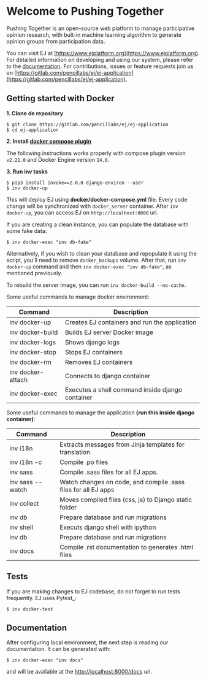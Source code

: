 # Welcome to Pushing Together

Pushing Together is an open-source web platform to manage participative opinion research, with bult-in machine learning algorithm to generate opinion groups from participation data. 

You can visit EJ at [https://www.ejplatform.org](https://www.ejplatform.org).
For detailed information on developing and using our system, please refer to the [documentation](https://www.ejplatform.org/docs/).
For contributions, issues or feature requests join us on [https://gitlab.com/pencillabs/ej/ej-application](https://gitlab.com/pencillabs/ej/ej-application).

## Getting started with Docker

**1. Clone de repository**

    $ git clone https://gitlab.com/pencillabs/ej/ej-application
    $ cd ej-application

**2. Install [docker compose plugin](https://docs.docker.com/compose/install/linux/#install-using-the-repository)**

The following instructions works properly with compose plugin version `v2.21.0` and Docker Engine version `24.0`.

**3. Run inv tasks**

    $ pip3 install invoke==2.0.0 django-environ --user
    $ inv docker-up

This will deploy EJ using **docker/docker-compose.yml** file.
Every code change will be synchronized with `docker_server` container. After `inv docker-up`, you can access EJ on `http://localhost:8000` url.

If you are creating a clean instance, you can populate the database with some fake data:

    $ inv docker-exec "inv db-fake"

Alternatively, if you wish to clean your database and repopulate it using the
script, you'll need to remove `docker_backups` volume.  After that, run `inv docker-up` command and then
`inv docker-exec "inv db-fake"`, as mentioned previously.

To rebuild the server image, you can run `inv docker-build --no-cache`.

Some useful commands to manage docker environment:

| Command           | Description                                      |
|-------------------|--------------------------------------------------|
| inv docker-up     | Creates EJ containers and run the application    |
| inv docker-build  | Builds EJ server Docker image                    |
| inv docker-logs   | Shows django logs                                |
| inv docker-stop   | Stops EJ containers                              |
| inv docker-rm     | Removes EJ containers                            |
| inv docker-attach | Connects to django container                     |
| inv docker-exec   | Executes a shell command inside django container |

Some useful commands to manage the application **(run this inside django container)**:

| Command          | Description                                                    |
| ---------------- | -------------------------------------------------------------- |
| inv i18n         | Extracts messages from Jinja templates for translation         |
| inv i18n -c      | Compile .po files                                              |
| inv sass         | Compile .sass files for all EJ apps.                           |
| inv sass --watch | Watch changes on code, and compile .sass files for all EJ apps |
| inv collect      | Moves compiled files (css, js) to Django static folder         |
| inv db           | Prepare database and run migrations                            |
| inv shell        | Executs django shell with ipython                              |
| inv db           | Prepare database and run migrations                            |
| inv docs         | Compile .rst documentation to generates .html files            |


## Tests

If you are making changes to EJ codebase, do not forget to run tests frequently.
EJ uses Pytest_:

    $ inv docker-test

## Documentation

After configuring local environment, the next step is reading our documentation. It can be generated with:

    $ inv docker-exec "inv docs"

and will be available at the [http://localhost:8000/docs](http://localhost:8000/docs) url.
